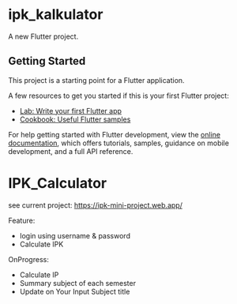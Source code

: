 # ipk_kalkulator

A new Flutter project.

## Getting Started

This project is a starting point for a Flutter application.

A few resources to get you started if this is your first Flutter project:

- [Lab: Write your first Flutter app](https://docs.flutter.dev/get-started/codelab)
- [Cookbook: Useful Flutter samples](https://docs.flutter.dev/cookbook)

For help getting started with Flutter development, view the
[online documentation](https://docs.flutter.dev/), which offers tutorials,
samples, guidance on mobile development, and a full API reference.
# IPK_Calculator

see current project:
https://ipk-mini-project.web.app/


Feature:
- login using username & password
- Calculate IPK 

OnProgress:
- Calculate IP
- Summary  subject  of each semester
- Update on Your Input Subject title
